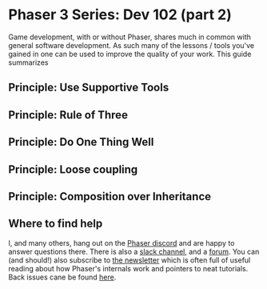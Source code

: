 # Phaser 3 Series: Dev 102 (part 2)

Game development, with or without Phaser, shares much in common with general
software development. As such many of the lessons / tools you've gained in one
can be used to improve the quality of your work. This guide summarizes

## Principle: Use Supportive Tools

## Principle: Rule of Three

## Principle: Do One Thing Well

## Principle: Loose coupling

## Principle: Composition over Inheritance

## Where to find help

I, and many others, hang out on the [Phaser discord][discord] and are happy to
answer questions there. There is also a [slack channel][slack], and a
[forum][forum]. You can (and should!) also subscribe to [the newsletter][news]
which is often full of useful reading about how Phaser's internals work and
pointers to neat tutorials. Back issues cane be found [here][news-backissues].

[discord]: https://discord.gg/phaser
[slack]: https://phaser.io/community/slack
[forum]: https://phaser.io/community/forum
[news]: https://phaser.io/community/newsletter
[news-backissues]: https://phaser.io/community/backissues